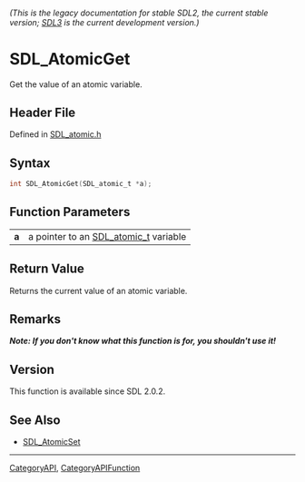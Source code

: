 ###### (This is the legacy documentation for stable SDL2, the current stable version; [SDL3](https://wiki.libsdl.org/SDL3/) is the current development version.)
# SDL_AtomicGet

Get the value of an atomic variable.

## Header File

Defined in [SDL_atomic.h](https://github.com/libsdl-org/SDL/blob/SDL2/include/SDL_atomic.h)

## Syntax

```c
int SDL_AtomicGet(SDL_atomic_t *a);

```

## Function Parameters

|           |                                                       |
| --------- | ----------------------------------------------------- |
| **a**     | a pointer to an [SDL_atomic_t](SDL_atomic_t) variable |

## Return Value

Returns the current value of an atomic variable.

## Remarks

***Note: If you don't know what this function is for, you shouldn't use
it!***

## Version

This function is available since SDL 2.0.2.

## See Also

- [SDL_AtomicSet](SDL_AtomicSet)

----
[CategoryAPI](CategoryAPI), [CategoryAPIFunction](CategoryAPIFunction)

